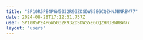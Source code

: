 ```yaml
---
title: "SP10R5PE4P6W5032R93ZDSDWS5EGCQZHNJBNRBW77"
date: 2024-08-28T17:12:51.757Z
user: SP10R5PE4P6W5032R93ZDSDWS5EGCQZHNJBNRBW77
layout: "users"
---
```

    